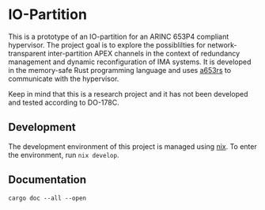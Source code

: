 # IO-Partition

This is a prototype of an IO-partition for an ARINC 653P4 compliant hypervisor.
The project goal is to explore the possiblilties for network-transparent
inter-partition APEX channels in the context of redundancy management and
dynamic reconfiguration of IMA systems. It is developed in the memory-safe
Rust programming language and uses [a653rs](https://github.com/DLR-FT/a653rs)
to communicate with the hypervisor.

Keep in mind that this is a research project and it has not been developed and
tested according to DO-178C.

## Development

The development environment of this project is managed using [nix](https://nixos.org/download.html#download-nix).
To enter the environment, run `nix develop`.

## Documentation

```
cargo doc --all --open
```
